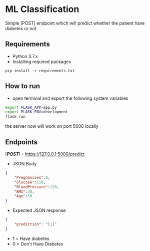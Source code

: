 # ML Classification 
Simple [POST] endpoint which will predict whether the patient have diabetes or not 

## Requirements
- Python 3.7.x
- Installing required packages
```
pip install -r requirements.txt
```
## How to run
- open terminal and export the following system variables

```bash
export FLASK_APP=app.py
export FLASK_ENV=development
flask run
```

the server now will work on  port 5000 locally

## Endpoints
[***POST***] - https://127.0.0.1:5000/predict
- JSON Body
```json
{
    "Pregnancies":0,
    "Glucose":150,
    "BloodPressure":120,
    "BMI":30,
    "Age":50
}
````
- Expected JSON response 

```json
{
    "prediction": "[1]"
}
```
- 1 = Have diabetes
- 0 = Don't Have Diabetes






